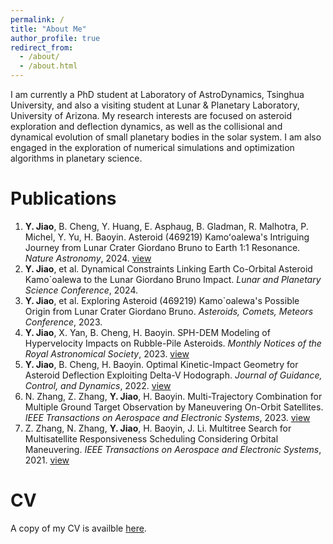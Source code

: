 ```yaml
---
permalink: /
title: "About Me"
author_profile: true
redirect_from: 
  - /about/
  - /about.html
---
```


I am currently a PhD student at Laboratory of AstroDynamics, Tsinghua University, and also a visiting student at Lunar & Planetary Laboratory, University of Arizona. My research interests are focused on asteroid exploration and deflection dynamics, as well as the collisional and dynamical evolution of small planetary bodies in the solar system. I am also engaged in the exploration of numerical simulations and optimization algorithms in planetary science.

# Publications
1. **Y. Jiao**, B. Cheng, Y. Huang, E. Asphaug, B. Gladman, R. Malhotra, P. Michel, Y. Yu, H. Baoyin. Asteroid (469219) Kamoʻoalewa's Intriguing Journey from Lunar Crater Giordano Bruno to Earth 1:1 Resonance. *Nature Astronomy*, 2024. [view](https://www.nature.com/articles/s41550-024-02258-z)
2. **Y. Jiao**, et al. Dynamical Constraints Linking Earth Co-Orbital Asteroid Kamo`oalewa to the Lunar Giordano Bruno Impact. *Lunar and Planetary Science Conference*, 2024.
3. **Y. Jiao**, et al. Exploring Asteroid (469219) Kamo`oalewa's Possible Origin from Lunar Crater Giordano Bruno. *Asteroids, Comets, Meteors Conference*, 2023.
4. **Y. Jiao**, X. Yan, B. Cheng, H. Baoyin. SPH-DEM Modeling of Hypervelocity Impacts on Rubble-Pile Asteroids. *Monthly Notices of the Royal Astronomical Society*, 2023. [view](https://doi.org/10.1093/mnras/stad3888)
5. **Y. Jiao**, B. Cheng, H. Baoyin. Optimal Kinetic-Impact Geometry for Asteroid Deflection Exploiting Delta-V Hodograph. *Journal of Guidance, Control, and Dynamics*, 2022. [view](https://arc.aiaa.org/doi/10.2514/1.G006876)
6. N. Zhang, Z. Zhang, **Y. Jiao**, H. Baoyin. Multi-Trajectory Combination for Multiple Ground Target Observation by Maneuvering On-Orbit Satellites. *IEEE Transactions on Aerospace and Electronic Systems*, 2023. [view](https://doi.org/10.1109/TAES.2023.3303409)
7. Z. Zhang, N. Zhang, **Y. Jiao**, H. Baoyin, J. Li. Multitree Search for Multisatellite Responsiveness Scheduling Considering Orbital Maneuvering. *IEEE Transactions on Aerospace and Electronic Systems*, 2021. [view](https://doi.org/10.1109/TAES.2021.3129723)

# CV
A copy of my CV is availble [here](https://jiaoyf-thu.github.io/files/Rezume.pdf).

